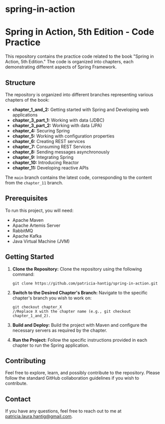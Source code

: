 # spring-in-action
# Spring in Action, 5th Edition - Code Practice

This repository contains the practice code related to the book "Spring in Action, 5th Edition." The code is organized into chapters, each demonstrating different aspects of Spring Framework.

## Structure

The repository is organized into different branches representing various chapters of the book:

- **chapter_1_and_2:** Getting started with Spring and Developing web applications
- **chapter_3_part_1:** Working with data (JDBC)
- **chapter_3_part_2:** Working with data (JPA)
- **chapter_4:** Securing Spring
- **chapter_5:** Working with configuration properties
- **chapter_6:** Creating REST services
- **chapter_7:** Consuming REST Services
- **chapter_8:** Sending messages asynchronously
- **chapter_9:** Integrating Spring
- **chapter_10:** Introducing Reactor
- **chapter_11:** Developing reactive APIs

The `main` branch contains the latest code, corresponding to the content from the `chapter_11` branch.

## Prerequisites

To run this project, you will need:

- Apache Maven
- Apache Artemis Server
- RabbitMQ
- Apache Kafka
- Java Virtual Machine (JVM)

## Getting Started

1. **Clone the Repository:** Clone the repository using the following command:
   ```shell
   git clone https://github.com/patricia-hantig/spring-in-action.git
   
2. **Switch to the Desired Chapter's Branch:** Navigate to the specific chapter's branch you wish to work on:
   ```shell
   git checkout chapter_X
   //Replace X with the chapter name (e.g., git checkout chapter_1_and_2).
   
3. **Build and Deploy:** Build the project with Maven and configure the necessary servers as required by the chapter.

4. **Run the Project:** Follow the specific instructions provided in each chapter to run the Spring application.

## Contributing

Feel free to explore, learn, and possibly contribute to the repository. Please follow the standard GitHub collaboration guidelines if you wish to contribute.

## Contact

If you have any questions, feel free to reach out to me at patricia.laura.hantig@gmail.com.